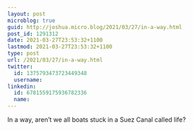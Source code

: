 ```yaml
---
layout: post
microblog: true
guid: http://joshua.micro.blog/2021/03/27/in-a-way.html
post_id: 1291312
date: 2021-03-27T23:53:32+1100
lastmod: 2021-03-27T23:53:32+1100
type: post
url: /2021/03/27/in-a-way.html
twitter:
  id: 1375793473723449348
  username: 
linkedin:
  id: 6781559175936782336
  name: 
---
```

In a way, aren’t we all boats stuck in a Suez Canal called life?
